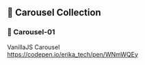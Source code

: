 ## 🌱 Carousel Collection

### 💭 Carousel-01
VanillaJS Carousel  
https://codepen.io/erika_tech/pen/WNmWQEy
